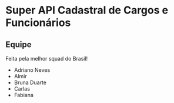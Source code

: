 # Super API Cadastral de Cargos e Funcionários

## Equipe
Feita pela melhor squad do Brasil!
- Adriano Neves
- Almir
- Bruna Duarte
- Carlas
- Fabiana
